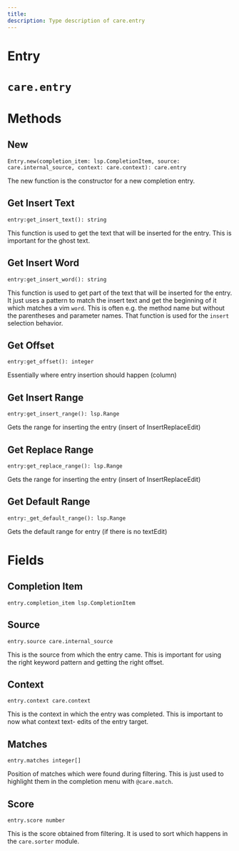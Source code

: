 ```yaml
---
title: 
description: Type description of care.entry
---
```

# Entry

# `care.entry`

# Methods

## New
`Entry.new(completion_item: lsp.CompletionItem, source: care.internal_source, context: care.context): care.entry`

The new function is the constructor for a new completion entry.

## Get Insert Text
`entry:get_insert_text(): string`

This function is used to get the text that will be inserted for the entry. This is important for the ghost text.

## Get Insert Word
`entry:get_insert_word(): string`

This function is used to get part of the text that will be inserted for the entry. It just uses a pattern to match the insert text and get the beginning of it which matches a vim `word`. This is often e.g. the method name but without the parentheses and parameter names. That function is used for the `insert` selection behavior.

## Get Offset
`entry:get_offset(): integer`

Essentially where entry insertion should happen (column)

## Get Insert Range
`entry:get_insert_range(): lsp.Range`

Gets the range for inserting the entry (insert of InsertReplaceEdit)

## Get Replace Range
`entry:get_replace_range(): lsp.Range`

Gets the range for inserting the entry (insert of InsertReplaceEdit)

##  Get Default Range
`entry:_get_default_range(): lsp.Range`

Gets the default range for entry (if there is no textEdit)
# Fields

## Completion Item
`entry.completion_item lsp.CompletionItem`



## Source
`entry.source care.internal_source`

This is the source from which the entry came. This is important for using the right keyword pattern and getting the right offset.

## Context
`entry.context care.context`

This is the context in which the entry was completed. This is important to now what context text- edits of the entry target.

## Matches
`entry.matches integer[]`

Position of matches which were found during filtering. This is just used to highlight them in the completion menu with `@care.match`.

## Score
`entry.score number`

This is the score obtained from filtering. It is used to sort which happens in the `care.sorter` module.